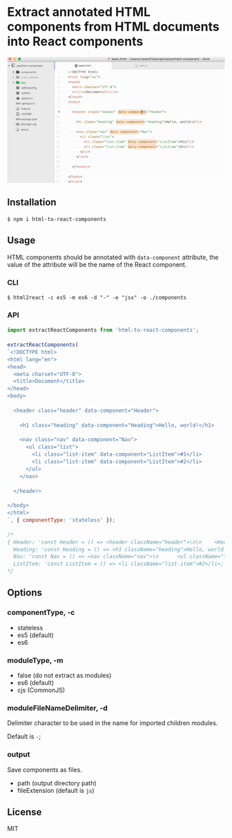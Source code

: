 # Extract annotated HTML components from HTML documents into React components

![](sample.gif)

## Installation

```
$ npm i html-to-react-components
```

## Usage

HTML components should be annotated with `data-component` attribute, the value of the attribute will be the name of the React component.

### CLI

```
$ html2react -c es5 -m es6 -d "-" -e "jsx" -o ./components
```

### API

```js
import extractReactComponents from 'html-to-react-components';

extractReactComponents(
`<!DOCTYPE html>
<html lang="en">
<head>
  <meta charset="UTF-8">
  <title>Document</title>
</head>
<body>

  <header class="header" data-component="Header">

    <h1 class="heading" data-component="Heading">Hello, world!</h1>

    <nav class="nav" data-component="Nav">
      <ul class="list">
        <li class="list-item" data-component="ListItem">#1</li>
        <li class="list-item" data-component="ListItem">#2</li>
      </ul>
    </nav>

  </header>

</body>
</html>
`, { componentType: 'stateless' });

/*
{ Header: 'const Header = () => <header className="header">\n\n    <Heading></Heading>\n\n    <Nav></Nav>\n\n  </header>;',
  Heading: 'const Heading = () => <h1 className="heading">Hello, world!</h1>;',
  Nav: 'const Nav = () => <nav className="nav">\n      <ul className="list">\n        <ListItem></ListItem>\n        <ListItem></ListItem>\n      </ul>\n    </nav>;',
  ListItem: 'const ListItem = () => <li className="list-item">#2</li>;' }
*/
```

## Options

### componentType, -c

- stateless
- es5 (default)
- es6

### moduleType, -m

- false (do not extract as modules)
- es6 (default)
- cjs (CommonJS)

### moduleFileNameDelimiter, -d

Delimiter character to be used in the name for imported children modules.

Default is `-`;

### output

Save components as files.

- path (output directory path)
- fileExtension (default is `js`)

## License

MIT
